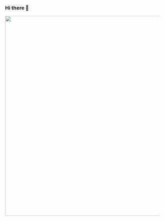 ### Hi there 👋

<p align="center">
  <img src="https://cdn-images.threadless.com/threadless-media/artist_shops/shops/yeoys/products/505191/shirt-1523447806-ec6458ec92d931e071d73a30e5f394b6.png?v=3&d=eyJvbmx5X21ldGEiOiBmYWxzZSwgImZvcmNlIjogZmFsc2UsICJvcHMiOiBbWyJ0cmltIiwgW2ZhbHNlLCBmYWxzZV0sIHt9XSwgWyJyZXNpemUiLCBbXSwgeyJ3aWR0aCI6IDk5Ni4wLCAiYWxsb3dfdXAiOiBmYWxzZSwgImhlaWdodCI6IDk5Ni4wfV0sIFsiY2FudmFzX2NlbnRlcmVkIiwgWzEyMDAsIDEyMDBdLCB7ImJhY2tncm91bmQiOiAiMDAwMDAwIn1dLCBbInJlc2l6ZSIsIFs4MDBdLCB7fV0sIFsiY2FudmFzX2NlbnRlcmVkIiwgWzgwMCwgODAwLCAiI2ZmZmZmZiJdLCB7fV0sIFsiZW5jb2RlIiwgWyJqcGciLCA4NV0sIHt9XV19" width="650">
</p>

<!--
**deekhari00716/deekhari00716** is a ✨ _special_ ✨ repository because its `README.md` (this file) appears on your GitHub profile.

Here are some ideas to get you started:

- 🔭 I’m currently working on ...
- 🌱 I’m currently learning ...
- 👯 I’m looking to collaborate on ...
- 🤔 I’m looking for help with ...
- 💬 Ask me about ...
- 📫 How to reach me: ...
- 😄 Pronouns: ...
- ⚡ Fun fact: ...
-->
